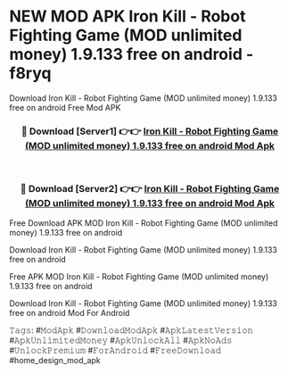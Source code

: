 # NEW MOD APK Iron Kill - Robot Fighting Game (MOD unlimited money) 1.9.133 free on android - f8ryq
Download Iron Kill - Robot Fighting Game (MOD unlimited money) 1.9.133 free on android Free Mod APK

<div align="center">
<h3>🔴 Download [Server1] 👉👉 <a href="https://apk-comot.site?title=Iron_Kill_-_Robot_Fighting_Game_(MOD_unlimited_money)_1.9.133_free_on_android">Iron Kill - Robot Fighting Game (MOD unlimited money) 1.9.133 free on android Mod Apk</a></h3><br>

<h3>🔴 Download [Server2] 👉👉 <a href="https://apk-comot.site?title=Iron_Kill_-_Robot_Fighting_Game_(MOD_unlimited_money)_1.9.133_free_on_android">Iron Kill - Robot Fighting Game (MOD unlimited money) 1.9.133 free on android Mod Apk</a></h3>
</div>


Free Download APK MOD Iron Kill - Robot Fighting Game (MOD unlimited money) 1.9.133 free on android

Download Iron Kill - Robot Fighting Game (MOD unlimited money) 1.9.133 free on android 

Free APK MOD Iron Kill - Robot Fighting Game (MOD unlimited money) 1.9.133 free on android 

Download Iron Kill - Robot Fighting Game (MOD unlimited money) 1.9.133 free on android Mod For Android

𝚃𝚊𝚐𝚜: #𝙼𝚘𝚍𝙰𝚙𝚔 #𝙳𝚘𝚠𝚗𝚕𝚘𝚊𝚍𝙼𝚘𝚍𝙰𝚙𝚔 #𝙰𝚙𝚔𝙻𝚊𝚝𝚎𝚜𝚝𝚅𝚎𝚛𝚜𝚒𝚘𝚗 #𝙰𝚙𝚔𝚄𝚗𝚕𝚒𝚖𝚒𝚝𝚎𝚍𝙼𝚘𝚗𝚎𝚢 #𝙰𝚙𝚔𝚄𝚗𝚕𝚘𝚌𝚔𝙰𝚕𝚕 #𝙰𝚙𝚔𝙽𝚘𝙰𝚍𝚜 #𝚄𝚗𝚕𝚘𝚌𝚔𝙿𝚛𝚎𝚖𝚒𝚞𝚖 #𝙵𝚘𝚛𝙰𝚗𝚍𝚛𝚘𝚒𝚍 #𝙵𝚛𝚎𝚎𝙳𝚘𝚠𝚗𝚕𝚘𝚊𝚍 #home_design_mod_apk